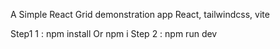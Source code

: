 A Simple React Grid demonstration app 
React, tailwindcss, vite

Step1 1 : npm install Or npm i
Step 2 : npm run dev
